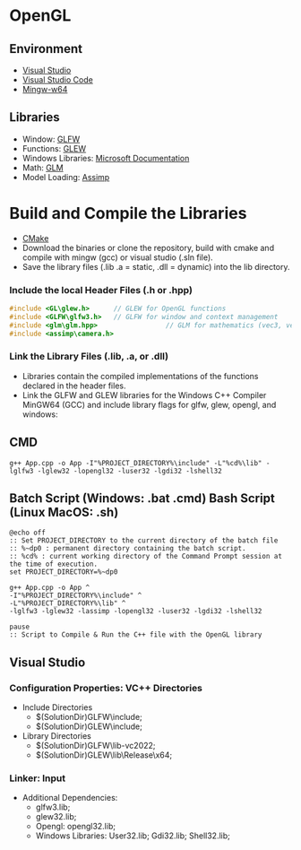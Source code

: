 # OpenGL

## Environment
- [Visual Studio](https://visualstudio.microsoft.com/)
- [Visual Studio Code](https://code.visualstudio.com/docs/cpp/config-mingw)
- [Mingw-w64](https://www.mingw-w64.org/downloads/)

## Libraries
- Window: [GLFW](https://www.glfw.org)
- Functions: [GLEW](https://glew.sourceforge.net/) 
- Windows Libraries: [Microsoft Documentation](https://learn.microsoft.com/en-us/search/)
- Math: [GLM](https://github.com/g-truc/glm)
- Model Loading: [Assimp](https://github.com/assimp/assimp)

# Build and Compile the Libraries
- [CMake](https://cmake.org/download/)
- Download the binaries or clone the repository, build with cmake and compile with mingw (gcc) or visual studio (.sln file).
- Save the library files (.lib .a = static, .dll = dynamic) into the lib directory. 

### Include the local Header Files (.h or .hpp)
```cpp
#include <GL\glew.h>      // GLEW for OpenGL functions
#include <GLFW\glfw3.h>   // GLFW for window and context management
#include <glm\glm.hpp>                 // GLM for mathematics (vec3, vec4, ...)
#include <assimp\camera.h>
```
### Link the Library Files (.lib, .a, or .dll)
- Libraries contain the compiled implementations of the functions declared in the header files.
- Link the GLFW and GLEW libraries for the Windows C++ Compiler MinGW64 (GCC) and include library flags for glfw, glew, opengl, and windows:

## CMD
```batch
g++ App.cpp -o App -I"%PROJECT_DIRECTORY%\include" -L"%cd%\lib" -lglfw3 -lglew32 -lopengl32 -luser32 -lgdi32 -lshell32
```
## Batch Script (Windows: .bat .cmd) Bash Script (Linux MacOS: .sh)
```batch
@echo off
:: Set PROJECT_DIRECTORY to the current directory of the batch file
:: %~dp0 : permanent directory containing the batch script.
:: %cd% : current working directory of the Command Prompt session at the time of execution.
set PROJECT_DIRECTORY=%~dp0

g++ App.cpp -o App ^
-I"%PROJECT_DIRECTORY%\include" ^
-L"%PROJECT_DIRECTORY%\lib" ^
-lglfw3 -lglew32 -lassimp -lopengl32 -luser32 -lgdi32 -lshell32

pause
:: Script to Compile & Run the C++ file with the OpenGL library
```

## Visual Studio
### Configuration Properties: VC++ Directories
- Include Directories 
    - $(SolutionDir)GLFW\include; 
    - $(SolutionDir)GLEW\include;
- Library Directories  
    - $(SolutionDir)GLFW\lib-vc2022; 
    - $(SolutionDir)GLEW\lib\Release\x64;     
### Linker: Input 
- Additional Dependencies: 
    - glfw3.lib; 
    - glew32.lib;
    - Opengl: opengl32.lib;
    - Windows Libraries: User32.lib; Gdi32.lib; Shell32.lib;


